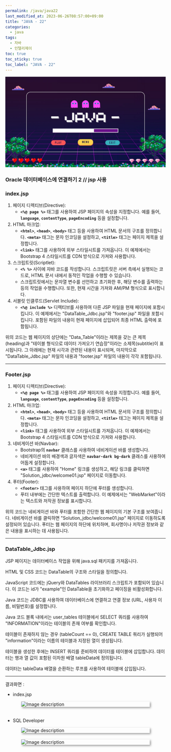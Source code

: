 ```yaml
---
permalink: /java/java22
last_modified_at: 2023-06-26T08:57:00+09:00
title: "JAVA - 22"
categories:
  - java
tags:
  - 자바
  - 인텔리제이
toc: true
toc_sticky: true
toc_label: "JAVA - 22"
---
```


<!-- <div style=" display : flex; justify-content: center;">
	<img src="{{site.baseurl}}/images/java/21.png" alt="Image description" style="width: 80%; height: 40%; margin-bottom: 20px; box-shadow: 3px 3px 6px rgba(0,0,0,0.4);">
</div> -->

![img](/images/java/java.jpg)

### Oracle 데이터베이스에 연결하기 2 // jsp 사용

### index.jsp

<script src="https://gist.github.com/junyihong/e73fcebe86b716f73f9ec044ddd0b750.js"></script>

1. 페이지 디렉티브(Directive):
    - **`<%@ page %>`** 태그를 사용하여 JSP 페이지의 속성을 지정합니다. 예를 들어, **`language`**, **`contentType`**, **`pageEncoding`** 등을 설정합니다.
2. HTML 마크업:
    - **`<html>`**, **`<head>`**, **`<body>`** 태그 등을 사용하여 HTML 문서의 구조를 정의합니다. **`<meta>`** 태그는 문자 인코딩을 설정하고, **`<title>`** 태그는 페이지 제목을 설정합니다.
    - **`<link>`** 태그를 사용하여 외부 스타일시트를 가져옵니다. 이 예제에서는 Bootstrap 4 스타일시트를 CDN 방식으로 가져와 사용합니다.
3. 스크립트릿(Scriptlet):
    - **`<% %>`** 사이에 자바 코드를 작성합니다. 스크립트릿은 서버 측에서 실행되는 코드로, HTML 문서 내에서 동적인 작업을 수행할 수 있습니다.
    - 스크립트릿에서는 문자열 변수를 선언하고 초기화한 후, 해당 변수를 출력하는 등의 작업을 수행합니다. 또한, 현재 시간을 가져와 AM/PM 형식으로 표시합니다.
4. 서블릿 인클루드(Servlet Include):
    - **`<%@ include %>`** 디렉티브를 사용하여 다른 JSP 파일을 현재 페이지에 포함시킵니다. 이 예제에서는 "DataTable_Jdbc.jsp"와 "footer.jsp" 파일을 포함시킵니다. 포함된 파일의 내용이 현재 페이지에 삽입되어 최종 HTML 출력에 포함됩니다.

위의 코드는 웹 페이지의 상단에는 "Data_Table"이라는 제목을 갖는 큰 제목(heading)과 "테이블 형식으로 데이터 가져오기 연습장"이라는 소제목(subtitle)이 표시됩니다. 그 아래에는 현재 시각과 관련된 내용이 표시되며, 마지막으로 "DataTable_Jdbc.jsp" 파일의 내용과 "footer.jsp" 파일의 내용이 각각 포함됩니다.

---

### Footer.jsp

<script src="https://gist.github.com/junyihong/d46394f498c83334621c18c14630ce2f.js"></script>

1. 페이지 디렉티브(Directive):
    - **`<%@ page %>`** 태그를 사용하여 JSP 페이지의 속성을 지정합니다. 예를 들어, **`language`**, **`contentType`**, **`pageEncoding`** 등을 설정합니다.
2. HTML 마크업:
    - **`<html>`**, **`<head>`**, **`<body>`** 태그 등을 사용하여 HTML 문서의 구조를 정의합니다. **`<meta>`** 태그는 문자 인코딩을 설정하고, **`<title>`** 태그는 페이지 제목을 설정합니다.
    - **`<link>`** 태그를 사용하여 외부 스타일시트를 가져옵니다. 이 예제에서는 Bootstrap 4 스타일시트를 CDN 방식으로 가져와 사용합니다.
3. 네비게이션 바(Navbar):
    - Bootstrap의 **`navbar`** 클래스를 사용하여 네비게이션 바를 생성합니다.
    - 네비게이션 바의 배경색과 글자색은 **`navbar-dark bg-dark`** 클래스를 사용하여 어둡게 설정합니다.
    - **`<a>`** 태그를 사용하여 "Home" 링크를 생성하고, 해당 링크를 클릭하면 "Solution_jdbc/welcome01.jsp" 페이지로 이동합니다.
4. 푸터(Footer):
    - **`<footer>`** 태그를 사용하여 페이지 하단에 푸터를 생성합니다.
    - 푸터 내부에는 간단한 텍스트를 출력합니다. 이 예제에서는 "WebMarket"이라는 텍스트와 저작권 정보를 표시합니다.

위의 코드는 네비게이션 바와 푸터를 포함한 간단한 웹 페이지의 기본 구조를 보여줍니다. 네비게이션 바를 클릭하면 "Solution_jdbc/welcome01.jsp" 페이지로 이동하도록 설정되어 있습니다. 푸터는 웹 페이지의 하단에 위치하며, 회사명이나 저작권 정보와 같은 내용을 표시하는 데 사용됩니다.

---

### DataTable_Jdbc.jsp

<script src="https://gist.github.com/junyihong/3413bfabf713aea1df974903a4a7681e.js"></script>

JSP 페이지는 데이터베이스 작업을 위해 java.sql 패키지를 가져옵니다.

HTML 및 CSS 코드는 DataTable의 구조와 스타일을 정의합니다.

JavaScript 코드에는 jQuery와 DataTables 라이브러리 스크립트가 포함되어 있습니다. 이 코드는 id가 "example"인 DataTable을 초기화하고 페이징을 비활성화합니다.

Java 코드는 JDBC를 사용하여 데이터베이스에 연결하고 연결 정보 (URL, 사용자 이름, 비밀번호)를 설정합니다.

Java 코드 블록 내에서는 user_tables 테이블에서 SELECT 쿼리를 사용하여 "INFORMATION"이라는 테이블의 존재 여부를 확인합니다.

테이블이 존재하지 않는 경우 (tableCount == 0), CREATE TABLE 쿼리가 실행되어 "information"이라는 이름의 테이블과 지정된 열이 생성됩니다.

테이블을 생성한 후에는 INSERT 쿼리를 준비하여 데이터를 테이블에 삽입합니다. 데이터는 행과 열 값이 포함된 이차원 배열 tableData에 정의됩니다.

데이터는 tableData 배열을 순환하는 루프를 사용하여 테이블에 삽입됩니다.

---

결과화면 :

- index.jsp

<div style=" display : flex; justify-content: center;">
	<img src="{{site.baseurl}}/images/java/27.jpg" alt="Image description" style="width: 80%; height: 40%; margin-bottom: 20px; box-shadow: 3px 3px 6px rgba(0,0,0,0.4);">
</div>

- SQL Developer

<div style=" display : flex; justify-content: center;">
	<img src="{{site.baseurl}}/images/java/28.jpg" alt="Image description" style="width: 80%; height: 40%; margin-bottom: 20px; box-shadow: 3px 3px 6px rgba(0,0,0,0.4);">
</div>

<div style=" display : flex; justify-content: center;">
	<img src="{{site.baseurl}}/images/java/29.jpg" alt="Image description" style="width: 80%; height: 40%; margin-bottom: 20px; box-shadow: 3px 3px 6px rgba(0,0,0,0.4);">
</div>


